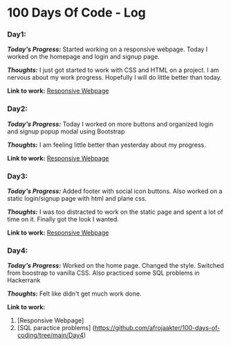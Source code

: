 # 100 Days Of Code - Log
### Day1: 
***Today's Progress:*** Started working on a responsive webpage. Today I worked on the homepage and login and signup page. 

***Thoughts:*** I just got started to work with CSS and HTML on a project. I am nervous about my work progress. Hopefully I will do little better than today. 

**Link to work:** [Responsive Webpage](https://github.com/afrojaakter/100-days-of-coding/tree/main/Day1)

### Day2: 
***Today's Progress:*** Today I worked on more buttons and organized login and signup popup modal using Bootstrap 

***Thoughts:*** I am feeling little better than yesterday about my progress.

**Link to work:** [Responsive Webpage](https://github.com/afrojaakter/100-days-of-coding/tree/main/Day2)
### Day3: 
***Today's Progress:*** Added footer with social icon buttons. Also worked on a static login/signup page with html and plane css.

***Thoughts:*** I was too distracted to work on the static page and spent a lot of time on it. Finally got the look I wanted. 

**Link to work:** [Responsive Webpage](https://github.com/afrojaakter/100-days-of-coding/tree/main/Day3)


### Day4: 
***Today's Progress:*** Worked on the home page. Changed the style. Switched from boostrap to vanilla CSS. Also practiced some SQL problems in Hackerrank

***Thoughts:*** Felt like didn't get much work done. 

**Link to work:** 
1. [Responsive Webpage]
2. [SQL paractice problems] (https://github.com/afrojaakter/100-days-of-coding/tree/main/Day4)
